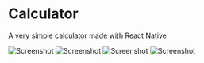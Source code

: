 # Calculator
A very simple calculator made with React Native


![Screenshot](Screenshots/Calculator1.jpg) ![Screenshot](Screenshots/Calculator2.jpg) ![Screenshot](Screenshots/Calculator3.jpg) ![Screenshot](Screenshots/Calculator4.jpg)